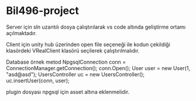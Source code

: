 # Bil496-project

Server için sln uzantılı dosya çalıştırılarak vs code altında geliştirme ortamı açılmaktadır.

Client için  unity hub üzerinden open file seçeneği ile kodun çekildiği klasördeki VRealClient klasörü seçilerek çalıştırılmalıdır.

Database örnek metod
 NpgsqlConnection conn = ConnectionManager.getConnection();
        conn.Open();
        User user = new User(1, "asd@asd");
        UsersController uc = new UsersController();
        uc.insertUser(conn, user);

plugin dosyası npgsql için asset altına eklenmelidir.
